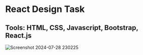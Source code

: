 # React Design Task
## Tools: HTML, CSS, Javascript, Bootstrap, React.js

![Screenshot 2024-07-28 230225](https://github.com/user-attachments/assets/53c93ad7-4cfa-44d0-8c83-993ff1e9dca0)
